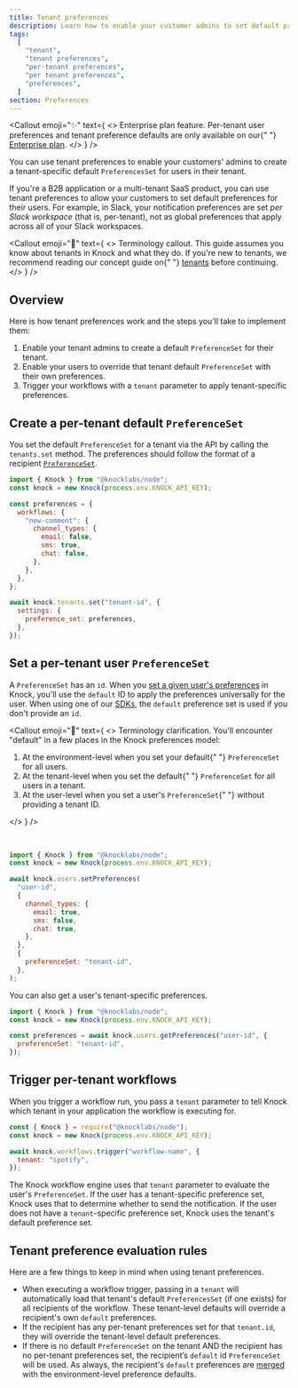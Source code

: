 ```yaml
---
title: Tenant preferences
description: Learn how to enable your customer admins to set default preferences for users in their tenant.
tags:
  [
    "tenant",
    "tenant preferences",
    "per-tenant preferences",
    "per tenant preferences",
    "preferences",
  ]
section: Preferences
---
```


<Callout
  emoji="✨"
  text={
    <>
      <span className="font-bold">Enterprise plan feature.</span> Per-tenant
      user preferences and tenant preference defaults are only available on our{" "}
      <a href="https://knock.app/pricing">Enterprise plan</a>.
    </>
  }
/>

You can use tenant preferences to enable your customers' admins to create a tenant-specific default `PreferencesSet` for users in their tenant.

If you're a B2B application or a multi-tenant SaaS product, you can use tenant preferences to allow your customers to set default preferences for their users. For example, in Slack, your notification preferences are set _per Slack workspace_ (that is, per-tenant), not as global preferences that apply across all of your Slack workspaces.

<Callout
  emoji="🚨"
  text={
    <>
      <span className="font-bold">Terminology callout.</span> This guide assumes
      you know about tenants in Knock and what they do. If you're new to
      tenants, we recommend reading our concept guide on{" "}
      <a href="/concepts/tenants">tenants</a> before continuing.
    </>
  }
/>

## Overview

Here is how tenant preferences work and the steps you'll take to implement them:

1. Enable your tenant admins to create a default `PreferenceSet` for their tenant.
2. Enable your users to override that tenant default `PreferenceSet` with their own preferences.
3. Trigger your workflows with a `tenant` parameter to apply tenant-specific preferences.

## Create a per-tenant default `PreferenceSet`

You set the default `PreferenceSet` for a tenant via the API by calling the `tenants.set` method. The preferences should follow the format of a recipient <a href="/reference#preferences"><code>PreferenceSet</code></a>.

```javascript title="Set the default preferences for a tenant"
import { Knock } from "@knocklabs/node";
const knock = new Knock(process.env.KNOCK_API_KEY);

const preferences = {
  workflows: {
    "new-comment": {
      channel_types: {
        email: false,
        sms: true,
        chat: false,
      },
    },
  },
};

await knock.tenants.set("tenant-id", {
  settings: {
    preference_set: preferences,
  },
});
```

## Set a per-tenant user `PreferenceSet`

A `PreferenceSet` has an `id`. When you [set a given user's preferences](/reference#set-preferences-user) in Knock, you'll use the `default` ID to apply the preferences universally for the user. When using one of our [SDKs](/sdks/overview), the `default` preference set is used if you don't provide an `id`.

<Callout
  emoji="🚨"
  text={
    <>
      <span className="font-bold">Terminology clarification.</span> You'll
      encounter "default" in a few places in the Knock preferences model:
      <br />
      <ol>
        <li>
          At the environment-level when you set your default{" "}
          <code>PreferenceSet</code> for all users.
        </li>
        <li>
          At the tenant-level when you set the default{" "}
          <code>PreferenceSet</code> for all users in a tenant.
        </li>
        <li>
          At the user-level when you set a user's <code>PreferenceSet</code>{" "}
          without providing a tenant ID.
        </li>
      </ol>
    </>
  }
/>

<br />

```javascript title="Set tenant preferences for a user"
import { Knock } from "@knocklabs/node";
const knock = new Knock(process.env.KNOCK_API_KEY);

await knock.users.setPreferences(
  "user-id",
  {
    channel_types: {
      email: true,
      sms: false,
      chat: true,
    },
  },
  {
    preferenceSet: "tenant-id",
  },
);
```

You can also get a user's tenant-specific preferences.

```javascript title="Get tenant preferences for a user"
import { Knock } from "@knocklabs/node";
const knock = new Knock(process.env.KNOCK_API_KEY);

const preferences = await knock.users.getPreferences("user-id", {
  preferenceSet: "tenant-id",
});
```

## Trigger per-tenant workflows

When you trigger a workflow run, you pass a `tenant` parameter to tell Knock which tenant in your application the workflow is executing for.

```javascript title="Trigger a workflow with a tenant"
const { Knock } = require("@knocklabs/node");
const knock = new Knock(process.env.KNOCK_API_KEY);

await knock.workflows.trigger("workflow-name", {
  tenant: "spotify",
});
```

The Knock workflow engine uses that `tenant` parameter to evaluate the user's `PreferenceSet`. If the user has a tenant-specific preference set, Knock uses that to determine whether to send the notification. If the user does not have a `tenant`-specific preference set, Knock uses the tenant's default preference set.

## Tenant preference evaluation rules

Here are a few things to keep in mind when using tenant preferences.

- When executing a workflow trigger, passing in a `tenant` will automatically load that tenant's default `PreferencesSet` (if one exists) for all recipients of the workflow. These tenant-level defaults will override a recipient's own `default` preferences.
- If the recipient has any per-tenant preferences set for that `tenant.id`, they will override the tenant-level default preferences.
- If there is no default `PreferenceSet` on the tenant AND the recipient has no per-tenant preferences set, the recipient’s `default` id `PreferenceSet` will be used. As always, the recipient's `default` preferences are [merged](/preferences/overview#preference-evaluation-rules) with the environment-level preference defaults.
